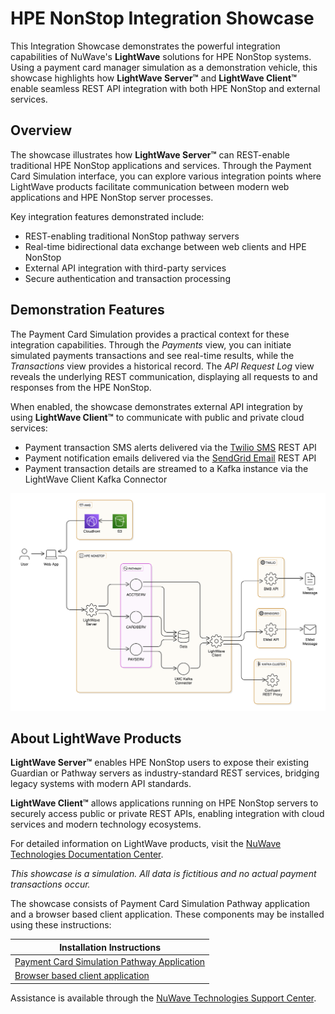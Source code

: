 # HPE NonStop Integration Showcase

This Integration Showcase demonstrates the powerful integration capabilities of NuWave's **LightWave** solutions for HPE NonStop systems. Using a payment card manager simulation as a demonstration vehicle, this showcase highlights how **LightWave Server™** and **LightWave Client™** enable seamless REST API integration with both HPE NonStop and external services.

## Overview

The showcase illustrates how **LightWave Server™** can REST-enable traditional HPE NonStop applications and services. Through the Payment Card Simulation interface, you can explore various integration points where LightWave products facilitate communication between modern web applications and HPE NonStop server processes.

Key integration features demonstrated include:
- REST-enabling traditional NonStop pathway servers
- Real-time bidirectional data exchange between web clients and HPE NonStop
- External API integration with third-party services
- Secure authentication and transaction processing

## Demonstration Features

The Payment Card Simulation provides a practical context for these integration capabilities. Through the *Payments* view, you can initiate simulated payments transactions and see real-time results, while the *Transactions* view provides a historical record. The *API Request Log* view reveals the underlying REST communication, displaying all requests to and responses from the HPE NonStop.

When enabled, the showcase demonstrates external API integration by using **LightWave Client™** to communicate with public and private cloud services:
- Payment transaction SMS alerts delivered via the [Twilio SMS](https://www.twilio.com) REST API
- Payment notification emails delivered via the [SendGrid Email](https://www.sendgrid.com) REST API
- Payment transaction details are streamed to a Kafka instance via the
                      LightWave Client Kafka Connector

![](./web-app/app/img/nsis_diagram.png?raw=true)

## About LightWave Products

**LightWave Server™** enables HPE NonStop users to expose their existing Guardian or Pathway servers as industry-standard REST services, bridging legacy systems with modern API standards.

**LightWave Client™** allows applications running on HPE NonStop servers to securely access public or private REST APIs, enabling integration with cloud services and modern technology ecosystems.

For detailed information on LightWave products, visit the [NuWave Technologies Documentation Center](https://docs.nuwavetech.com).

*This showcase is a simulation. All data is fictitious and no actual payment transactions occur.*

The showcase consists of Payment Card Simulation Pathway application and a browser based client application. These components may be installed using these instructions:

| Installation Instructions |
| -- |
| [Payment Card Simulation Pathway Application](service) |
| [Browser based client application](web-app) |


Assistance is available through the [NuWave Technologies Support Center](http://support.nuwavetech.com).

 